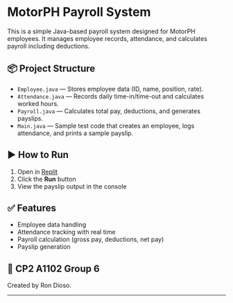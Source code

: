 # MotorPH Payroll System

This is a simple Java-based payroll system designed for MotorPH employees. It manages employee records, attendance, and calculates payroll including deductions.

## 📦 Project Structure

- `Employee.java` — Stores employee data (ID, name, position, rate).
- `Attendance.java` — Records daily time-in/time-out and calculates worked hours.
- `Payroll.java` — Calculates total pay, deductions, and generates payslips.
- `Main.java` — Sample test code that creates an employee, logs attendance, and prints a sample payslip.

## ▶️ How to Run

1. Open in [Replit](https://replit.com)
2. Click the **Run** button
3. View the payslip output in the console

## ✅ Features

- Employee data handling
- Attendance tracking with real time
- Payroll calculation (gross pay, deductions, net pay)
- Payslip generation

## 🚀 CP2 A1102 Group 6

Created by Ron Dioso.

---

